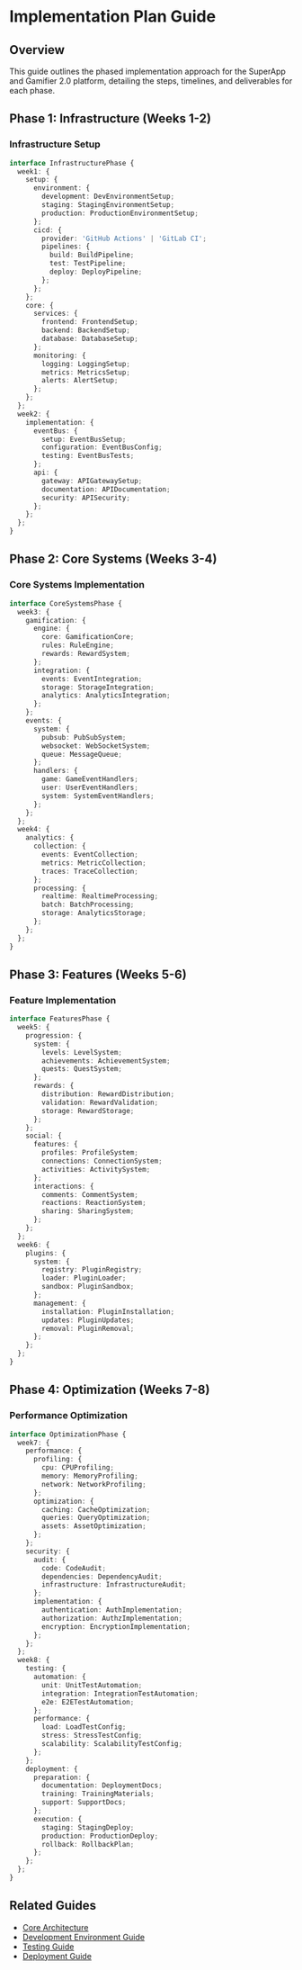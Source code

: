# Implementation Plan Guide

## Overview
This guide outlines the phased implementation approach for the SuperApp and Gamifier 2.0 platform, detailing the steps, timelines, and deliverables for each phase.

## Phase 1: Infrastructure (Weeks 1-2)

### Infrastructure Setup
```typescript
interface InfrastructurePhase {
  week1: {
    setup: {
      environment: {
        development: DevEnvironmentSetup;
        staging: StagingEnvironmentSetup;
        production: ProductionEnvironmentSetup;
      };
      cicd: {
        provider: 'GitHub Actions' | 'GitLab CI';
        pipelines: {
          build: BuildPipeline;
          test: TestPipeline;
          deploy: DeployPipeline;
        };
      };
    };
    core: {
      services: {
        frontend: FrontendSetup;
        backend: BackendSetup;
        database: DatabaseSetup;
      };
      monitoring: {
        logging: LoggingSetup;
        metrics: MetricsSetup;
        alerts: AlertSetup;
      };
    };
  };
  week2: {
    implementation: {
      eventBus: {
        setup: EventBusSetup;
        configuration: EventBusConfig;
        testing: EventBusTests;
      };
      api: {
        gateway: APIGatewaySetup;
        documentation: APIDocumentation;
        security: APISecurity;
      };
    };
  };
}
```

## Phase 2: Core Systems (Weeks 3-4)

### Core Systems Implementation
```typescript
interface CoreSystemsPhase {
  week3: {
    gamification: {
      engine: {
        core: GamificationCore;
        rules: RuleEngine;
        rewards: RewardSystem;
      };
      integration: {
        events: EventIntegration;
        storage: StorageIntegration;
        analytics: AnalyticsIntegration;
      };
    };
    events: {
      system: {
        pubsub: PubSubSystem;
        websocket: WebSocketSystem;
        queue: MessageQueue;
      };
      handlers: {
        game: GameEventHandlers;
        user: UserEventHandlers;
        system: SystemEventHandlers;
      };
    };
  };
  week4: {
    analytics: {
      collection: {
        events: EventCollection;
        metrics: MetricCollection;
        traces: TraceCollection;
      };
      processing: {
        realtime: RealtimeProcessing;
        batch: BatchProcessing;
        storage: AnalyticsStorage;
      };
    };
  };
}
```

## Phase 3: Features (Weeks 5-6)

### Feature Implementation
```typescript
interface FeaturesPhase {
  week5: {
    progression: {
      system: {
        levels: LevelSystem;
        achievements: AchievementSystem;
        quests: QuestSystem;
      };
      rewards: {
        distribution: RewardDistribution;
        validation: RewardValidation;
        storage: RewardStorage;
      };
    };
    social: {
      features: {
        profiles: ProfileSystem;
        connections: ConnectionSystem;
        activities: ActivitySystem;
      };
      interactions: {
        comments: CommentSystem;
        reactions: ReactionSystem;
        sharing: SharingSystem;
      };
    };
  };
  week6: {
    plugins: {
      system: {
        registry: PluginRegistry;
        loader: PluginLoader;
        sandbox: PluginSandbox;
      };
      management: {
        installation: PluginInstallation;
        updates: PluginUpdates;
        removal: PluginRemoval;
      };
    };
  };
}
```

## Phase 4: Optimization (Weeks 7-8)

### Performance Optimization
```typescript
interface OptimizationPhase {
  week7: {
    performance: {
      profiling: {
        cpu: CPUProfiling;
        memory: MemoryProfiling;
        network: NetworkProfiling;
      };
      optimization: {
        caching: CacheOptimization;
        queries: QueryOptimization;
        assets: AssetOptimization;
      };
    };
    security: {
      audit: {
        code: CodeAudit;
        dependencies: DependencyAudit;
        infrastructure: InfrastructureAudit;
      };
      implementation: {
        authentication: AuthImplementation;
        authorization: AuthzImplementation;
        encryption: EncryptionImplementation;
      };
    };
  };
  week8: {
    testing: {
      automation: {
        unit: UnitTestAutomation;
        integration: IntegrationTestAutomation;
        e2e: E2ETestAutomation;
      };
      performance: {
        load: LoadTestConfig;
        stress: StressTestConfig;
        scalability: ScalabilityTestConfig;
      };
    };
    deployment: {
      preparation: {
        documentation: DeploymentDocs;
        training: TrainingMaterials;
        support: SupportDocs;
      };
      execution: {
        staging: StagingDeploy;
        production: ProductionDeploy;
        rollback: RollbackPlan;
      };
    };
  };
}
```

## Related Guides
- [Core Architecture](architecture.md)
- [Development Environment Guide](../development/environment.md)
- [Testing Guide](../development/testing.md)
- [Deployment Guide](../deployment/guide.md) 